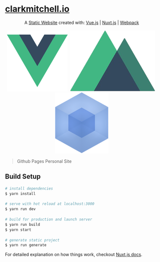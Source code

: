 # [clarkmitchell.io](http://clarkmitchell.io)

<p align="center">
  A <a href="https://clarkmitchell.io">Static Website</a> created with:
  <a href="https://vuejs.org/">Vue.js</a> |
  <a href="https://nuxtjs.org/">Nuxt.js</a> |
  <a href="https://webpack.js.org/">Webpack</a>
  <br><br>
  <img src="static/Vue.png">
  <img src="static/Nuxt.png">
  <img src="static/Webpack.png">
</p>

> Github Pages Personal Site

## Build Setup

``` bash
# install dependencies
$ yarn install

# serve with hot reload at localhost:3000
$ yarn run dev

# build for production and launch server
$ yarn run build
$ yarn start

# generate static project
$ yarn run generate
```

For detailed explanation on how things work, checkout [Nuxt.js docs](https://nuxtjs.org).
